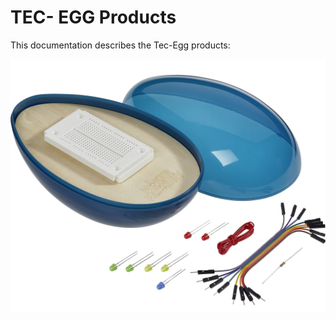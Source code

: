 # TEC- EGG Products

This documentation describes the Tec-Egg products:

![Tec-Egg](../../images/tec-egg/001891587PI02.jpg)


